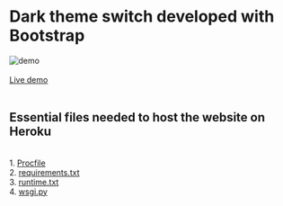 # Dark theme switch developed with  Bootstrap 

![demo](https://github.com/heflinstephenraj/Dark-theme-home-page/blob/main/app/static/images/Dark%20Theme%20Switch.gif?raw=true)
<br>
<br>
<a href="https://codeforbest.herokuapp.com/">Live demo</a> 
<br>
<br>
## Essential files needed to host the website on Heroku
<br>
1. <a href="https://github.com/heflinstephenraj/Dark-theme-home-page/blob/main/Procfile">Procfile</a> <br>
2. <a href="https://github.com/heflinstephenraj/Dark-theme-home-page/blob/main/requirements.txt">requirements.txt</a> <br>
3. <a href="https://github.com/heflinstephenraj/Dark-theme-home-page/blob/main/runtime.txt">runtime.txt</a> <br>
4. <a href="https://github.com/heflinstephenraj/Dark-theme-home-page/blob/main/wsgi.py">wsgi.py</a> <br>




